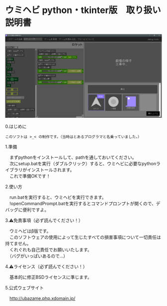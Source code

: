 # ウミヘビ python・tkinter版　取り扱い説明書
  
![](screenshot.png)  
  
0.はじめに

	このソフトは >_< の制作です。（当時はとあるプログラマと名乗っていました。）

1.準備

　まずpythonをインストールして、pathを通しておいてください。  
　次にsetup.batを実行（ダブルクリック）すると、ウミヘビに必要なpythonライブラリがインストールされます。  
　これで準備OKです！

2.使い方

　run.batを実行すると、ウミヘビを実行できます。  
　!openCommandPrompt.batを実行するとコマンドプロンプトが開くので、デバッグに便利ですよ。

3.⚠️免責事項（必ず読んでください！）

　ウミヘビはβ版です。  
　このソフトウェアの使用によって生じたすべての損害事項について一切責任は持てません。  
　くれぐれも自己責任でお願いいたします。  
　（バグがいっぱいあるので...）

4.⚠️ライセンス（必ず読んでください！）

　基本的に修正BSDライセンスに準じます。  

5.公式ウェブサイト

　http://ubazame.php.xdomain.jp/